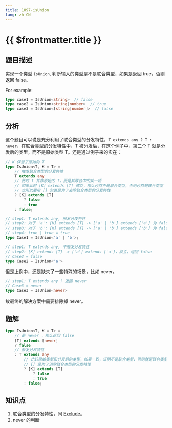 ```yaml
---
title: 1097-isUnion
lang: zh-CN
---
```


# {{ $frontmatter.title }}

## 题目描述

实现一个类型 `IsUnion`, 判断输入的类型是不是联合类型，如果是返回 true，否则返回 false。

For example:
  
  ```ts
  type case1 = IsUnion<string>  // false
  type case2 = IsUnion<string|number>  // true
  type case3 = IsUnion<[string|number]>  // false
  ```

## 分析

这个题目可以说是充分利用了联合类型的分发特性，`T extends any ? T : never`，在联合类型的分发特性中，T 被分发后，在这个例子中，第二个 T 就是分发后的类型，而不是原始类型 T。还是通过例子来的实在：

```ts
// K 保留了原始的 T
type IsUnion<T, K = T> =
    // 触发联合类型的分发特性
    T extends any
    // 此时 T 并非原始的 T，而是其联合中的某一项
    // 如果此时 [K] extends [T] 成立，那么必然不是联合类型，否则必然是联合类型
    // 之所以要用 [] 包裹是为了去除联合类型的分发特性
    ? [K] extends [T]
        ? false
        : true
    : false;

// step1: T extends any, 触发分发特性
// step2: 对于 'a': [K] extends [T] -> ['a' | 'b'] extends ['a'] 为 false，此时返回 true
// step3: 对于 'b': [K] extends [T] -> ['a' | 'b'] extends ['b'] 为 false，此时返回 true
// step4: true | true = true
type Case1 = IsUnion<'a' | 'b'>;

// step1: T extends any, 不触发分发特性
// step2: [K] extends [T] -> ['a'] extends ['a']，成立，返回 false
// Case2 = false
type Case2 = IsUnion<'a'>
```

但是上例中，还是缺失了一些特殊的场景，比如 never。

```ts
// step1: T extends any ? 返回 never
// Case3 = never
type Case3 = IsUnion<never>
```

故最终的解决方案中需要排除掉 never。

## 题解

```ts
type IsUnion<T, K = T> =
    // 是 never ，那么返回 false
    [T] extends [never]
    ? false
    // 触发分发特性
    : T extends any
        // 比较原始类型和分发后的类型，如果一致，证明不是联合类型，否则就是联合类型
        // [] 是为了消除联合类型的分发特性
        ? [K] extends [T]
            ? false
            : true 
        : false;
```

## 知识点

1. 联合类型的分发特性，同 [Exclude](/easy/43-实现Exclude.md)。
2. never 的判断